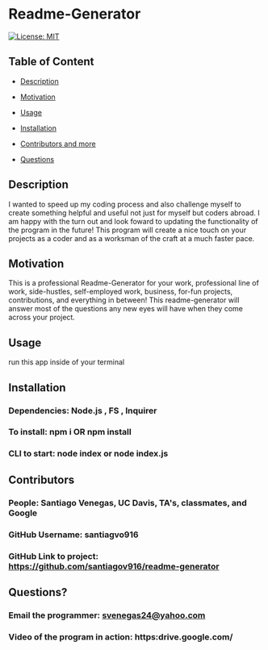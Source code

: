 
  
  # Readme-Generator

  [![License: MIT](https://img.shields.io/badge/License-MIT-yellow.svg)](https://opensource.org/licenses/MIT)
  
  ## Table of Content
  
  * [Description](#description)
  
  * [Motivation](#motivation)
  
  * [Usage](#usage)
  
  * [Installation](#Installation)
  
  * [Contributors and more](#contributors)
  
  * [Questions](#questions)

  ## Description

  I wanted to speed up my coding process and also challenge myself to create something helpful and useful not just for myself but coders abroad. I am happy with the turn out and look foward to updating the functionality of the program in the future! This program will create a nice touch on your projects as a coder and as a worksman of the craft at a much faster pace.
  
  ## Motivation

  This is a professional Readme-Generator for your work, professional line of work, side-hustles, self-employed work, business, for-fun projects, contributions, and everything in between! This readme-generator will answer most of the questions any new eyes will have when they come across your project.

  ## Usage

  run this app inside of your terminal

  ## Installation 

  ### Dependencies: Node.js , FS , Inquirer
  ### To install: npm i OR npm install
  ### CLI to start: node index or node index.js

  ## Contributors

  ### People: Santiago Venegas, UC Davis, TA's, classmates, and Google
  ### GitHub Username: santiagvo916
  ### GitHub Link to project: https://github.com/santiagov916/readme-generator

  ## Questions?

  ### Email the programmer: svenegas24@yahoo.com
  ### Video of the program in action: https:drive.google.com/

